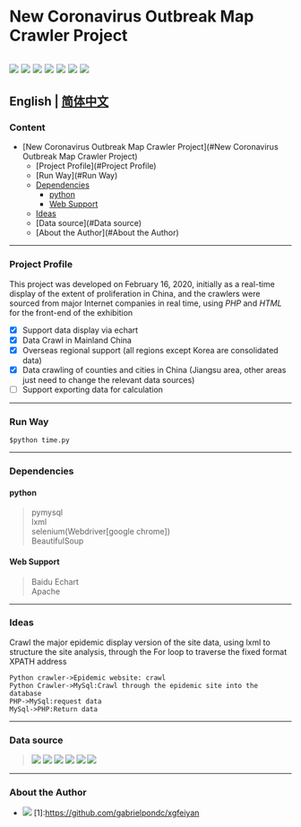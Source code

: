 # New Coronavirus Outbreak Map Crawler Project
<a href="https://github.com/topics/html"><img src = "https://img.shields.io/badge/-HTML5-E34F26?style=flat&logo=html5&logoColor=white"></a> <a href="https://github.com/topics/mysql"><img src="https://img.shields.io/badge/-MySQL-F29111?style=flat&logo=mysql&logoColor=FFFFFF"></a> <a href="https://github.com/topics/javascript"><img src="https://img.shields.io/badge/-JavaScript-eed718?style=flat&logo=javascript&logoColor=ffffff"></a>  <a href="https://github.com/gabrielpondc/xgfeiyan/blob/master/LICENSE"><img src="https://img.shields.io/hexpm/l/plug?style=flat"></a> <a href="https://github.com/topics/python"><img src="https://img.shields.io/badge/-Python-black?style=flat&logo=python&logoColor=white"></a> <a href="https://github.com/gabrielpondc/xgfeiyan/fork?fragment=1"><img src="https://img.shields.io/github/forks/gabrielpondc/xgfeiyan?label=Fork&logo=github"></a>  <a href="https://github.com/gabrielpondc"><img src="https://img.shields.io/github/watchers/gabrielpondc/xgfeiyan?label=Watchers&logo=github"></a>
---
English | <a href="https://github.com/gabrielpondc/xgfeiyan/blob/master/README-zh.md">简体中文</a>
---
### Content

- [New Coronavirus Outbreak Map Crawler Project](#New Coronavirus Outbreak Map Crawler Project)
    + [Project Profile](#Project Profile)
    + [Run Way](#Run Way)
    + [Dependencies](#Dependencies)
      - [python](#python)
      - [Web Support](#web-support)
    + [Ideas](#Ideas)
    + [Data source](#Data source)
    + [About the Author](#About the Author)
---
### Project Profile
This project was developed on February 16, 2020, initially as a real-time display of the extent of proliferation in China, and the crawlers were sourced from major Internet companies in real time, using *PHP* and *HTML* for the front-end of the exhibition

- [X] Support data display via echart
- [x] Data Crawl in Mainland China
- [x] Overseas regional support (all regions except Korea are consolidated data)
- [x] Data crawling of counties and cities in China (Jiangsu area, other areas just need to change the relevant data sources)
- [ ] Support exporting data for calculation

***
### Run Way

    $python time.py
***
### Dependencies
#### python
> pymysql  
>lxml  
>selenium(Webdriver[google chrome])  
>BeautifulSoup  
#### Web Support
>Baidu Echart  
>Apache  

***
### Ideas
Crawl the major epidemic display version of the site data, using lxml to structure the site analysis, through the For loop to traverse the fixed format XPATH address
```seq
Python crawler->Epidemic website: crawl
Python Crawler->MySql:Crawl through the epidemic site into the database
PHP->MySql:request data
MySql->PHP:Return data
```
***
### Data source

> <a href="https://news.qq.com/zt2020/page/feiyan.htm?from=timeline&isappinstalled=0#/"><img src="https://img.shields.io/badge/Source-QQ News-brightgreen"></a>
> <a href="http://activity.peopleapp.com/broadcast/?from=timeline"><img src="https://img.shields.io/badge/Source-RenmingNews-red"></a>
> <a href="https://ncov.dxy.cn/ncovh5/view/pneumonia?from=singlemessage&isappinstalled=0"><img src="https://img.shields.io/badge/Source-Dingxiangyuan-blue"></a>
> <a href="https://news.sina.cn/zt_d/yiqing0121?ua=iPhone9%2C4__weibo__10.1.2__iphone__os13.3&from=10A1293010&wm=3200_0002&isappinstalled=0"><img src="https://img.shields.io/badge/Source-Sina News-critical"></a> 
>  <a href="https://news.sina.cn/project/fy2020/yq_province.shtml?province=jiangsu"><img src="https://img.shields.io/badge/Source-Sina News(JiangSu)-critical"></a> 
> <a href="https://coronaboard.kr"><img src="https://img.shields.io/badge/Source-Korean Corona Board-lightblue"></a> 
***
### About the Author

* <a href="https://github.com/gabrielpondc"><img src="http://img.shields.io/badge/-Github-FFFFFF?style=flat&logo=github&logoColor=000000"></a>
[1]:https://github.com/gabrielpondc/xgfeiyan
